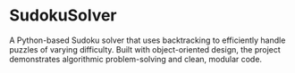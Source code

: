 # SudokuSolver
A Python-based Sudoku solver that uses backtracking to efficiently handle puzzles of varying difficulty. Built with object-oriented design, the project demonstrates algorithmic problem-solving and clean, modular code.
